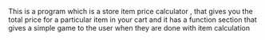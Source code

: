 This is a program which is a  store item price calculator , that gives you the total price for a particular item in your cart 
and it has a function section that gives a simple game to the user when they are done with item calculation
